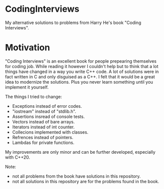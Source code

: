 # CodingInterviews
My alternative solutions to problems from Harry He's book "Coding Interviews".

<h1>Motivation</h1>

"Coding Interviews" is an excellent book for people prepearing themselves for coding job. 
While reading it however I couldn't help but to think that a lot things have changed in a way you write C++ code.
A lot of solutions were in fact written in C and only disguised as a C++.
I felt that it would be a great idea to modernize the solutions.
Plus you never learn something until you implement it yourself.

The things I tried to change:

- Exceptions instead of error codes.
- "iostream" instead of "stdlib.h".
- Assertions insread of console tests.
- Vectors instead of bare arrays.
- Iterators instead of int counter.
- Collecions implemented with classes.
- Refrences instead of pointers.
- Lambdas for private functions.

My improvements are only minor and can be further developed, especially with C++20.

Note: 
- not all problems from the book have solutions in this repository.
- not all solutions in this repository are for the problems found in the book.



